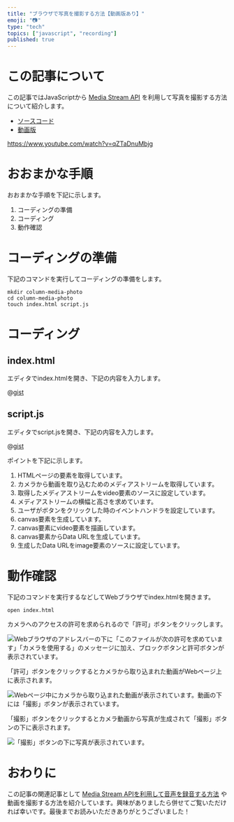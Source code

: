 ```yaml
---
title: "ブラウザで写真を撮影する方法【動画版あり】"
emoji: "📷"
type: "tech"
topics: ["javascript", "recording"]
published: true
---
```


# この記事について

この記事ではJavaScriptから [Media Stream API](https://developer.mozilla.org/ja/docs/Web/API/Media_Streams_API) を利用して写真を撮影する方法について紹介します。

- [ソースコード](https://gist.github.com/tatsuyasusukida/a125b9c9e25d889553be384cf9540003)
- [動画版](https://www.youtube.com/watch?v=qZTaDnuMbjg)

https://www.youtube.com/watch?v=qZTaDnuMbjg



# おおまかな手順

おおまかな手順を下記に示します。

1. コーディングの準備
2. コーディング
3. 動作確認



# コーディングの準備

下記のコマンドを実行してコーディングの準備をします。

```shell
mkdir column-media-photo
cd column-media-photo
touch index.html script.js
```



# コーディング

## index.html

エディタでindex.htmlを開き、下記の内容を入力します。

@[gist](https://gist.github.com/tatsuyasusukida/a125b9c9e25d889553be384cf9540003?file=index.html)

## script.js

エディタでscript.jsを開き、下記の内容を入力します。

@[gist](https://gist.github.com/tatsuyasusukida/a125b9c9e25d889553be384cf9540003?file=script.js)

ポイントを下記に示します。

1. HTMLページの要素を取得しています。
2. カメラから動画を取り込むためのメディアストリームを取得しています。
3. 取得したメディアストリームをvideo要素のソースに設定しています。
4. メディアストリームの横幅と高さを求めています。
5. ユーザがボタンをクリックした時のイベントハンドラを設定しています。
6. canvas要素を生成しています。
7. canvas要素にvideo要素を描画しています。
8. canvas要素からData URLを生成しています。
9. 生成したData URLをimage要素のソースに設定しています。



# 動作確認

下記のコマンドを実行するなどしてWebブラウザでindex.htmlを開きます。

```shell
open index.html
```

カメラへのアクセスの許可を求められるので「許可」ボタンをクリックします。

![Webブラウザのアドレスバーの下に「このファイルが次の許可を求めています」「カメラを使用する」のメッセージに加え、ブロックボタンと許可ボタンが表示されています。](https://storage.googleapis.com/zenn-user-upload/f8cb9a845eba-20220419.png)

「許可」ボタンをクリックするとカメラから取り込まれた動画がWebページ上に表示されます。

![Webページ中にカメラから取り込まれた動画が表示されています。動画の下には「撮影」ボタンが表示されています。](https://storage.googleapis.com/zenn-user-upload/2aff18a1675b-20220419.png)

「撮影」ボタンをクリックするとカメラ動画から写真が生成されて「撮影」ボタンの下に表示されます。

![「撮影」ボタンの下に写真が表示されています。](https://storage.googleapis.com/zenn-user-upload/3de961b0dca8-20220419.png)



# おわりに

この記事の関連記事として [Media Stream APIを利用して音声を録音する方法](https://zenn.dev/tatsuyasusukida/articles/097321c14ec6f5) や 動画を撮影する方法を紹介しています。興味がありましたら併せてご覧いただければ幸いです。最後までお読みいただきありがとうございました！
